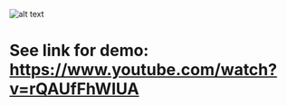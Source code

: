 ![alt text](https://github.com/williamswarren/Banking-Big-Data-Project/blob/master/Thumbnail%20Core_technologies.png)

# See link for demo: https://www.youtube.com/watch?v=rQAUfFhWIUA
